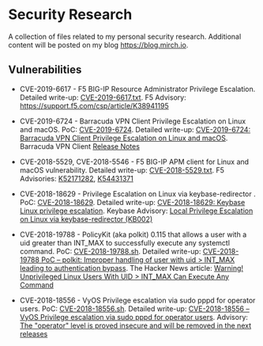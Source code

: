 # Security Research
A collection of files related to my personal security research. Additional content will be posted on my blog https://blog.mirch.io.


## Vulnerabilities

* CVE-2019-6617 - F5 BIG-IP Resource Administrator Privilege Escalation. Detailed write-up: [CVE-2019-6617.txt](vulnerabilities/F5/CVE-2019-6617.txt). F5 Advisory: https://support.f5.com/csp/article/K38941195

* CVE-2019-6724 - Barracuda VPN Client Privilege Escalation on Linux and macOS. PoC: [CVE-2019-6724](vulnerabilities/CVE-2019-6724.sh). Detailed write-up: [CVE-2019-6724: Barracuda VPN Client Privilege Escalation on Linux and macOS](https://blog.mirch.io/2019/02/14/cve-2019-6724-barracuda-vpn-client-privilege-escalation-on-linux-and-macos/). Barracuda VPN Client [Release Notes](http://campus.barracuda.com/product/networkaccessclient/doc/78154149/release-notes-barracuda-vpn-client-for-linux/)

* CVE-2018-5529, CVE-2018-5546 - F5 BIG-IP APM client for Linux and macOS vulnerability. Detailed write-up: [CVE-2018-5529.txt](vulnerabilities/F5/CVE-2018-5529.txt). F5 Advisories: [K52171282](https://support.f5.com/csp/article/K52171282), [K54431371](https://support.f5.com/csp/article/K54431371)

* CVE-2018-18629 - Privilege Escalation on Linux via keybase-redirector . PoC: [CVE-2018-18629](vulnerabilities/CVE-2018-18629.sh). Detailed write-up: [CVE-2018-18629: Keybase Linux privilege escalation](https://blog.mirch.io/2018/12/21/cve-2018-18629-keybase-linux-privilege-escalation/). Keybase Advisory: [Local Privilege Escalation on Linux via keybase-redirector (KB002)](https://keybase.io/docs/secadv/kb002)

* CVE-2018-19788 - PolicyKit (aka polkit) 0.115 that allows a user with a uid greater than INT_MAX to successfully execute any systemctl command. PoC: [CVE-2018-19788.sh](vulnerabilities/CVE-2018-19788.sh). Detailed write-up: [CVE-2018-19788 PoC – polkit: Improper handling of user with uid > INT_MAX leading to authentication bypass](https://blog.mirch.io/2018/12/09/cve-2018-19788-poc-polkit-improper-handling-of-user-with-uid-int_max-leading-to-authentication-bypass/). The Hacker News article: [Warning! Unprivileged Linux Users With UID > INT_MAX Can Execute Any Command](https://thehackernews.com/2018/12/linux-user-privilege-policykit.html)
* CVE-2018-18556 - VyOS Privilege escalation via sudo pppd for operator users. PoC: [CVE-2018-18556.sh](vulnerabilities/VyOS/CVE-2018-18556.sh). Detailed write-up: [CVE-2018-18556 – VyOS Privilege escalation via sudo pppd for operator users](https://blog.mirch.io/2018/11/05/cve-2018-18556-vyos-privilege-escalation-via-sudo-pppd-for-operator-users). Advisory: [The "operator" level is proved insecure and will be removed in the next releases](https://blog.vyos.net/the-operator-level-is-proved-insecure-and-will-be-removed-in-the-next-releases)


